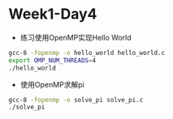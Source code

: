 # Week1-Day4

* 练习使用OpenMP实现Hello World

```bash
gcc-8 -fopenmp -o hello_world hello_world.c
export OMP_NUM_THREADS=4
./hello_world
```

* 使用OpenMP求解pi

```bash
gcc-8 -fopenmp -o solve_pi solve_pi.c
./solve_pi
```
